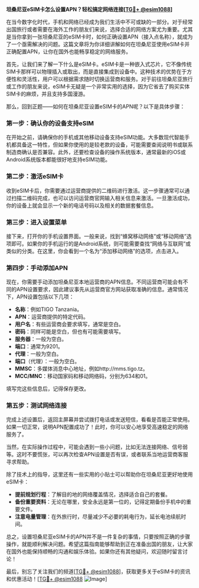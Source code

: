 **坦桑尼亚eSIM卡怎么设置APN？轻松搞定网络连接[[TG💪+ @esim1088](https://t.me/s/esim1088)]**

在当今数字化时代，手机和网络已经成为我们生活中不可或缺的一部分。对于经常出国旅行或者需要在海外工作的朋友们来说，选择合适的网络方案尤为重要。尤其是当你拿到一张坦桑尼亚的eSIM卡时，如何正确设置APN（接入点名称），就成为了一个亟需解决的问题。这篇文章将为你详细讲解如何在坦桑尼亚使用eSIM卡并正确配置APN，让你在国外也能畅享稳定的网络服务。

首先，让我们来了解一下什么是eSIM卡。eSIM卡是一种嵌入式芯片，它不像传统SIM卡那样可以物理插入或取出，而是直接集成到设备中。这种技术的优势在于方便性和灵活性，用户可以根据需求随时切换运营商和服务。对于前往坦桑尼亚旅行或工作的朋友来说，eSIM卡无疑是一个非常实用的选择，因为它省去了购买实体SIM卡的麻烦，并且支持多国漫游。

那么，回到正题——如何在坦桑尼亚设置eSIM卡的APN呢？以下是具体步骤：

### 第一步：确认你的设备支持eSIM

在开始之前，请确保你的手机或其他移动设备支持eSIM功能。大多数现代智能手机都具备这一特性，但如果你使用的是较老款的设备，可能需要查阅说明书或联系制造商确认是否兼容。此外，还要检查设备的操作系统版本，通常最新的iOS或Android系统版本都能很好地支持eSIM功能。

### 第二步：激活eSIM卡

收到eSIM卡后，你需要通过运营商提供的二维码进行激活。这一步骤通常可以通过扫描二维码完成，也可以访问运营商官网输入相关信息来激活。一旦激活成功，你的设备上就会显示一个新的电话号码以及相关的数据套餐信息。

### 第三步：进入设置菜单

接下来，打开你的手机设置界面。一般来说，找到“蜂窝移动网络”或“移动网络”选项即可。如果你的手机运行的是Android系统，则可能需要查找“网络与互联网”或类似的分类。在这里，你会看到一个名为“添加移动网络”的选项，点击进入。

### 第四步：手动添加APN

现在，你需要手动添加坦桑尼亚本地运营商的APN信息。不同运营商可能会有不同的APN设置要求，因此建议事先从运营商官方网站获取准确的信息。通常情况下，APN设置包括以下几项：
- **名称**：例如TIGO Tanzania。
- **APN**：运营商提供的特定代码。
- **用户名**：有些运营商会要求填写，通常是空白。
- **密码**：同样可能是空白，但也有可能需要填写。
- **服务器**：一般为空白。
- **端口**：通常为9201。
- **代理**：一般为空白。
- **端口**（代理）：一般为空白。
- **MMSC**：多媒体消息中心地址，例如http://mms.tigo.tz。
- **MCC/MNC**：移动国家码和移动网络码，分别为634和01。

填写完这些信息后，记得保存更改。

### 第五步：测试网络连接

完成上述设置后，返回主屏幕并尝试拨打电话或发送短信，看看是否能正常使用。如果一切正常，说明APN配置成功了！此时，你可以安心地享受高速稳定的网络服务了。

当然，在实际操作过程中，可能会遇到一些小问题，比如无法连接网络、信号弱等。这时不要慌张，可以再次检查APN设置是否有误，或者联系当地运营商客服寻求帮助。

除了技术上的指导，这里还有一些实用的小贴士可以帮助你在坦桑尼亚更好地使用eSIM卡：
- **提前规划行程**：了解目的地的网络覆盖情况，选择适合自己的套餐。
- **备份重要资料**：无论在哪里，安全永远是第一位的，记得定期备份手机中的重要文件。
- **注意电量管理**：在外旅行时，尽量减少不必要的耗电行为，延长电池续航时间。

总之，设置坦桑尼亚eSIM卡的APN并不是一件复杂的事情，只要按照正确的步骤操作，就能顺利解决问题。希望这篇指南能够帮助到正在准备出国的朋友，让大家在国外也能保持顺畅的沟通和娱乐体验。如果你还有其他疑问，欢迎随时留言讨论！

最后，别忘了关注我们的频道[[TG💪+ @esim1088](https://t.me/s/esim1088)]，获取更多关于eSIM卡的资讯和优惠活动！[[TG💪+ @esim1088](https://t.me/s/esim1088) ![Image](https://i.postimg.cc/4NQfJmqS/Snipaste-2025-05-13-00-14-12.png)]